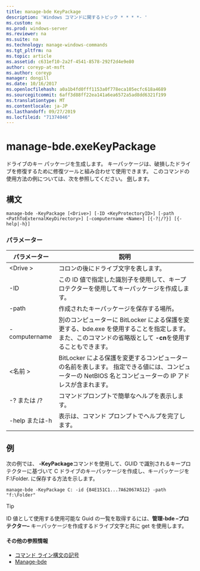 ```yaml
---
title: manage-bde KeyPackage
description: 'Windows コマンドに関するトピック * * * *- '
ms.custom: na
ms.prod: windows-server
ms.reviewer: na
ms.suite: na
ms.technology: manage-windows-commands
ms.tgt_pltfrm: na
ms.topic: article
ms.assetid: c631ef10-2a2f-4541-8578-292f2d4e9e80
author: coreyp-at-msft
ms.author: coreyp
manager: dongill
ms.date: 10/16/2017
ms.openlocfilehash: a0a1b4fd0fff1153a0f778eca105ecfc618a4689
ms.sourcegitcommit: 6aff3d88ff22ea141a6ea6572a5ad8dd6321f199
ms.translationtype: MT
ms.contentlocale: ja-JP
ms.lasthandoff: 09/27/2019
ms.locfileid: "71374046"
---
```

# <a name="manage-bde-keypackage"></a>manage-bde.exeKeyPackage



ドライブのキー パッケージを生成します。 キーパッケージは、破損したドライブを修復するために修復ツールと組み合わせて使用できます。 このコマンドの使用方法の例については、次を参照してください。 [例](#BKMK_Examples)します。

## <a name="syntax"></a>構文

```
manage-bde -KeyPackage [<Drive>] [-ID <KeyProtectoryID>] [-path <PathToExternalKeyDirectory>] [-computername <Name>] [{-?|/?}] [{-help|-h}]
```

### <a name="parameters"></a>パラメーター

|パラメーター|説明|
|---------|-----------|
|\<Drive >|コロンの後にドライブ文字を表します。|
|-ID|この ID 値で指定した識別子を使用して、キープロテクターを使用してキーパッケージを作成します。|
|-path|作成されたキーパッケージを保存する場所。|
|-computername|別のコンピューターに BitLocker による保護を変更する、bde.exe を使用することを指定します。 また、このコマンドの省略版として **-cn**を使用することもできます。|
|\<名前 >|BitLocker による保護を変更するコンピューターの名前を表します。 指定できる値には、コンピューターの NetBIOS 名とコンピューターの IP アドレスが含まれます。|
|-? または /?|コマンドプロンプトで簡単なヘルプを表示します。|
|-help または-h|表示は、コマンド プロンプトでヘルプを完了します。|

## <a name="BKMK_Examples"></a>例

次の例では、 **-KeyPackage**コマンドを使用して、GUID で識別されるキープロテクターに基づいて C ドライブのキーパッケージを作成し、キーパッケージを F:\Folder. に保存する方法を示します。
```
manage-bde -KeyPackage C: -id {84E151C1...7A62067A512} -path "f:\Folder"
```

> [!TIP]
> ID 値として使用する使用可能な Guid の一覧を取得するには、**管理-bde –プロテクター–** キーパッケージを作成するドライブ文字と共に get を使用します。

#### <a name="additional-references"></a>その他の参照情報

-   [コマンド ライン構文の記号](command-line-syntax-key.md)
-   [Manage-bde](manage-bde.md)